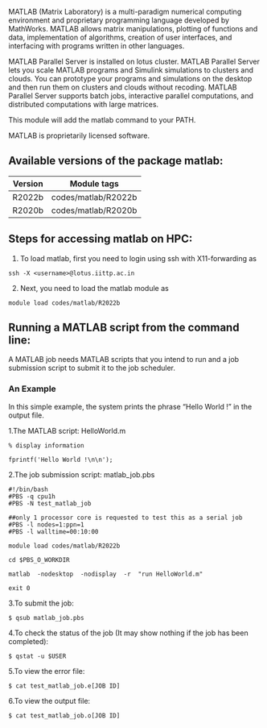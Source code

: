 
MATLAB (Matrix Laboratory) is a multi-paradigm numerical computing environment and proprietary programming language developed by MathWorks. MATLAB allows matrix manipulations, plotting of functions and data, implementation of algorithms, creation of user interfaces, and interfacing with programs written in other languages.

MATLAB Parallel Server is installed on lotus cluster. MATLAB Parallel Server lets you scale MATLAB programs and Simulink simulations to clusters and clouds. You can prototype your programs and simulations on the desktop and then run them on clusters and clouds without recoding. MATLAB Parallel Server supports batch jobs, interactive parallel computations, and distributed computations with large matrices.

This module will add the matlab command to your PATH.

MATLAB is proprietarily licensed software.

## Available versions of the package matlab:
 Version 	| Module tags	
------------|:------------:
R2022b      |codes/matlab/R2022b
R2020b      |codes/matlab/R2020b             


## Steps for accessing matlab on HPC:

1. To load matlab, first you need to login using ssh with X11-forwarding as
```
ssh -X <username>@lotus.iittp.ac.in
```

2. Next, you need to load the matlab module as
```
module load codes/matlab/R2022b
```

## Running a MATLAB script from the command line:

A MATLAB job needs MATLAB scripts that you intend to run and a job submission script to submit it to the job scheduler.

### An Example
In this simple example, the system prints the phrase “Hello World !” in the output file.

1.The MATLAB script: HelloWorld.m
```
% display information

fprintf('Hello World !\n\n');
```
2.The job submission script: matlab_job.pbs
```
#!/bin/bash
#PBS -q cpu1h
#PBS -N test_matlab_job

##only 1 processor core is requested to test this as a serial job
#PBS -l nodes=1:ppn=1
#PBS -l walltime=00:10:00

module load codes/matlab/R2022b

cd $PBS_O_WORKDIR

matlab  -nodesktop  -nodisplay  -r  "run HelloWorld.m"

exit 0
```
3.To submit the job:
```
$ qsub matlab_job.pbs
```

4.To check the status of the job (It may show nothing if the job has been completed):
```
$ qstat -u $USER
```

5.To view the error file:
```
$ cat test_matlab_job.e[JOB ID]
```
6.To view the output file:
```
$ cat test_matlab_job.o[JOB ID]
```